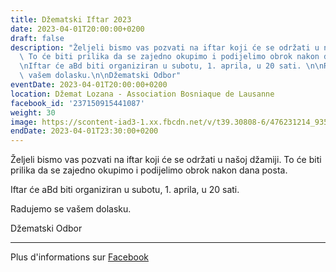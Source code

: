 ```yaml
---
title: Džematski Iftar 2023
date: 2023-04-01T20:00:00+0200
draft: false
description: "Željeli bismo vas pozvati na iftar koji će se održati u našoj džamiji.\
  \ To će biti prilika da se zajedno okupimo i podijelimo obrok nakon dana posta.\n\
  \nIftar će aBd biti organiziran u subotu, 1. aprila, u 20 sati. \n\nRadujemo se\
  \ vašem dolasku.\n\nDžematski Odbor"
eventDate: 2023-04-01T20:00:00+0200
location: Džemat Lozana - Association Bosniaque de Lausanne
facebook_id: '237150915441087'
weight: 30
image: https://scontent-iad3-1.xx.fbcdn.net/v/t39.30808-6/476231214_935500385377228_3500090740640109385_n.jpg?_nc_cat=101&ccb=1-7&_nc_sid=9e60e4&_nc_eui2=AeEpQM0w_m1mmc9EoqfuSNIZbO9i1CDbnqZs72LUINuepkuQ2l7A20VcgWHPQiToBDXqJcTR_bkqqePFLEev9xBW&_nc_ohc=Nj-gdVXu1RoQ7kNvwHZBRKO&_nc_oc=AdmdFXPFCUHdbqrNUgremOY9-MyTuk53S83QmNdRhfpBqpneKu317tSMuHVUWYgZUKM&_nc_zt=23&_nc_ht=scontent-iad3-1.xx&edm=ABTKTjYEAAAA&_nc_gid=WaNGN5QaaMeLvI4inJEboA&oh=00_AfP96tvdGh4jPoyDE2oF6DgBmXf-J2AA7MVYArePP7aSQA&oe=6863E65A
endDate: 2023-04-01T23:30:00+0200
---
```


Željeli bismo vas pozvati na iftar koji će se održati u našoj džamiji. To će biti prilika da se zajedno okupimo i podijelimo obrok nakon dana posta.

Iftar će aBd biti organiziran u subotu, 1. aprila, u 20 sati. 

Radujemo se vašem dolasku.

Džematski Odbor

---

Plus d'informations sur [Facebook](https://facebook.com/events/237150915441087)